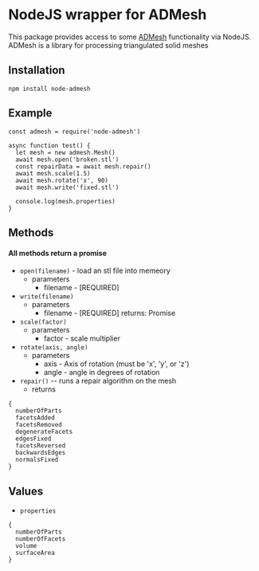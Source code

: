 # NodeJS wrapper for ADMesh
This package provides access to some [ADMesh](https://github.com/admesh/admesh) functionality via NodeJS. ADMesh is a library for processing triangulated solid meshes

## Installation
`npm install node-admesh`

## Example
```
const admesh = require('node-admesh')

async function test() {
  let mesh = new admesh.Mesh()
  await mesh.open('broken.stl')
  const repairData = await mesh.repair()
  await mesh.scale(1.5)
  await mesh.rotate('x', 90)
  await mesh.write('fixed.stl')

  console.log(mesh.properties)
}
```

## Methods
#### All methods return a promise
* `open(filename)` - load an stl file into memeory
  * parameters
    * filename - [REQUIRED]
* `write(filename)`
  * parameters
    * filename - [REQUIRED]
returns: Promise
* `scale(factor)`
  * parameters
    * factor - scale multiplier
* `rotate(axis, angle)`
  * parameters
    * axis - Axis of rotation (must be 'x', 'y', or 'z')
    * angle - angle in degrees of rotation
* `repair()` -- runs a repair algorithm on the mesh
  * returns
```
{
  numberOfParts
  facetsAdded
  facetsRemoved
  degenerateFacets
  edgesFixed
  facetsReversed
  backwardsEdges
  normalsFixed
}
```
## Values
* `properties`
```
{
  numberOfParts
  numberOfFacets
  volume
  surfaceArea
}
```
